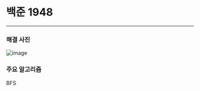 # 백준 1948

---

### 해결 사진
![image](https://user-images.githubusercontent.com/41224549/95820284-cb146680-0d62-11eb-8c04-1f97368b5830.png)

### 주요 알고리즘
BFS